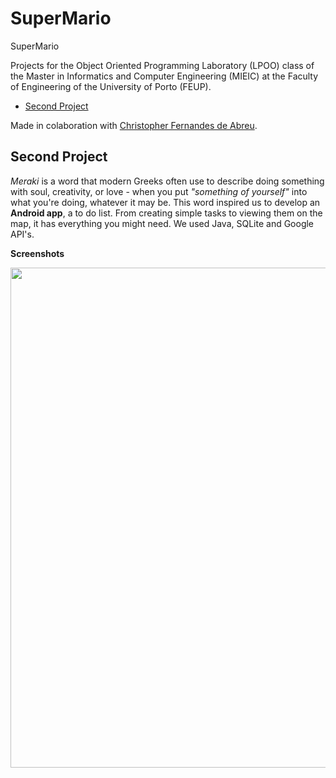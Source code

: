 # SuperMario
SuperMario

Projects for the Object Oriented Programming Laboratory (LPOO) class of the Master in Informatics and Computer Engineering (MIEIC) at the Faculty of Engineering of the University of Porto (FEUP).

- [Second Project](#second-project)

Made in colaboration with [Christopher Fernandes de Abreu](https://github.com/cfa911).<br>

## Second Project
*Meraki* is a word that modern Greeks often use to describe doing something with soul, creativity, or love - when you put *"something of yourself"* into what you're doing, whatever it may be.
This word inspired us to develop an **Android app**, a to do list. From creating simple tasks to viewing them on the map, it has everything you might need. We used Java, SQLite and Google API's.

**Screenshots**

<img src="https://github.com/mcarolinaSoares/SuperMario/blob/master/AndroidApp/1.png" width="800"><br><br>
